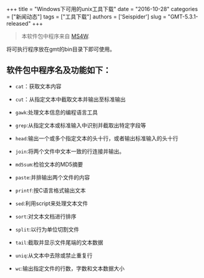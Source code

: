 +++
title = "Windows下可用的unix工具下载"
date = "2016-10-28"
categories = ["新闻动态"]
tags = ["工具下载"]
authors = ['Seispider']
slug = "GMT-5.3.1-released"
+++
>本软件包中程序来自 [MS4W](http://www.ms4w.com/download.html "Title").

 将可执行程序放在gmt的bin目录下即可使用。

## 软件包中程序名及功能如下：

*    `cat`：获取文本内容

*   `cut`：从指定文本中截取文本并输出至标准输出

*   `gawk`:处理文本信息的编程语言工具

*   `grep`:从指定文本或标准输入中识别并截取出特定字段等

*   `head`:输出一个或多个指定文本的头十行，或者输出标准输入的头十行

*   `join`:将两个文件中文本一致的行连接并输出。

*   `md5sum`:检验文本的MD5摘要

*   `paste`:并排输出两个文件的内容

*   `printf`:按C语言格式输出文本

*   `sed`:利用script来处理文本文件

*   `sort`:对文本文档进行排序

*   `split`:以行为单位切割文件

*   `tail`:截取并显示文件尾端的文本数据

*   `uniq`:从文本中去除或禁止重复行

*   `wc`:输出指定文件的行数，字数和文本数据大小
